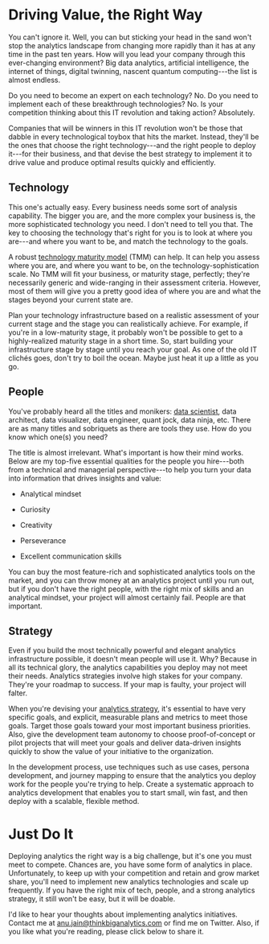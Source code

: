 Driving Value, the Right Way
============================

You can't ignore it. Well, you can but sticking your head in the sand
won't stop the analytics landscape from changing more rapidly than it
has at any time in the past ten years. How will you lead your company
through this ever-changing environment? Big data analytics, artificial
intelligence, the internet of things, digital twinning, nascent quantum
computing---the list is almost endless.

Do you need to become an expert on each technology? No. Do you need to
implement each of these breakthrough technologies? No. Is your
competition thinking about this IT revolution and taking action?
Absolutely.

Companies that will be winners in this IT revolution won't be those that
dabble in every technological toybox that hits the market. Instead,
they'll be the ones that choose the right technology---and the right
people to deploy it---for their business, and that devise the best
strategy to implement it to drive value and produce optimal results
quickly and efficiently.

Technology
----------

This one's actually easy. Every business needs some sort of analysis
capability. The bigger you are, and the more complex your business is,
the more sophisticated technology you need. I don't need to tell you
that. The key to choosing the technology that's right for you is to look
at where you are---and where you want to be, and match the technology to
the goals.

A robust [technology maturity
model](http://analyticsology.com/2016/03/23/list-of-6-analytics-maturity-models/)
(TMM) can help. It can help you assess where you are, and where you want
to be, on the technology-sophistication scale. No TMM will fit your
business, or maturity stage, perfectly; they're necessarily generic and
wide-ranging in their assessment criteria. However, most of them will
give you a pretty good idea of where you are and what the stages beyond
your current state are.

Plan your technology infrastructure based on a realistic assessment of
your current stage and the stage you can realistically achieve. For
example, if you're in a low-maturity stage, it probably won't be
possible to get to a highly-realized maturity stage in a short time. So,
start building your infrastructure stage by stage until you reach your
goal. As one of the old IT clichés goes, don't try to boil the ocean.
Maybe just heat it up a little as you go.

People
------

You've probably heard all the titles and monikers: [data
scientist](https://www.kdnuggets.com/2015/11/different-data-science-roles-industry.html),
data architect, data visualizer, data engineer, quant jock, data ninja,
etc. There are as many titles and sobriquets as there are tools they
use. How do you know which one(s) you need?

The title is almost irrelevant. What's important is how their mind
works. Below are my top-five essential qualities for the people you
hire---both from a technical and managerial perspective---to help you
turn your data into information that drives insights and value:

-   Analytical mindset

-   Curiosity

-   Creativity

-   Perseverance

-   Excellent communication skills

You can buy the most feature-rich and sophisticated analytics tools on
the market, and you can throw money at an analytics project until you
run out, but if you don't have the right people, with the right mix of
skills and an analytical mindset, your project will almost certainly
fail. People are that important.

Strategy
--------

Even if you build the most technically powerful and elegant analytics
infrastructure possible, it doesn't mean people will use it. Why?
Because in all its technical glory, the analytics capabilities you
deploy may not meet their needs. Analytics strategies involve high
stakes for your company. They're your roadmap to success. If your map is
faulty, your project will falter.

When you're devising your [analytics
strategy](https://www.thinkbiganalytics.com/business-analytics-roadmap/),
it's essential to have very specific goals, and explicit, measurable
plans and metrics to meet those goals. Target those goals toward your
most important business priorities. Also, give the development team
autonomy to choose proof-of-concept or pilot projects that will meet
your goals and deliver data-driven insights quickly to show the value of
your initiative to the organization.

In the development process, use techniques such as use cases, persona
development, and journey mapping to ensure that the analytics you deploy
work for the people you're trying to help. Create a systematic approach
to analytics development that enables you to start small, win fast, and
then deploy with a scalable, flexible method.

Just Do It
==========

Deploying analytics the right way is a big challenge, but it's one you
must meet to compete. Chances are, you have some form of analytics in
place. Unfortunately, to keep up with your competition and retain and
grow market share, you'll need to implement new analytics technologies
and scale up frequently. If you have the right mix of tech, people, and
a strong analytics strategy, it still won't be easy, but it will be
doable.

I'd like to hear your thoughts about implementing analytics initiatives.
Contact me at <anu.jain@thinkbiganalytics.com> or find me on Twitter.
Also, if you like what you're reading, please click below to share it.
